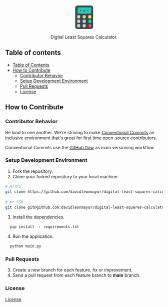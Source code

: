 <p align="center">
	<img src="./assets/calculator.png"  alt="calculator icon" title="calculator icon" width="75" height="auto" />
</p>

<p align="center">
	 Digital Least Squares Calculator.
</p>

## Table of contents

- [Table of Contents](#table-of-contents)
- [How to Contribute](#how-to-contribute)
  - [Contributor Behavior](#contributor-behavior)
  - [Setup Development Environment](#setup-development-environment)
  - [Pull Requests](#pull-requests)
  - [License](#license)

## How to Contribute

### Contributor Behavior

Be kind to one another. We're striving to make [Conventional Commits](https://www.conventionalcommits.org/) an inclusive
environment that's great for first time open-source contributors.

Conventional Commits use the [GitHub flow](https://guides.github.com/introduction/flow/) as main versioning workflow

### Setup Development Environment

1. Fork the repository.
2. Clone your forked repository to your local machine.

```bash
# HTTPS
git clone https://github.com/davidleonmayor/digital-least-squares-calculator.git

# or SSH
git clone git@github.com:davidleonmayor/digital-least-squares-calculator.git
```

3. Install the dependencies.

```bash
  pip install -r requirements.txt
```

4. Run the application.

```bash
  python main.py
```

### Pull Requests

3. Create a new branch for each feature, fix or improvement.
4. Send a pull request from each feature branch to **main** branch.

### License

[License](./LICENSE)
